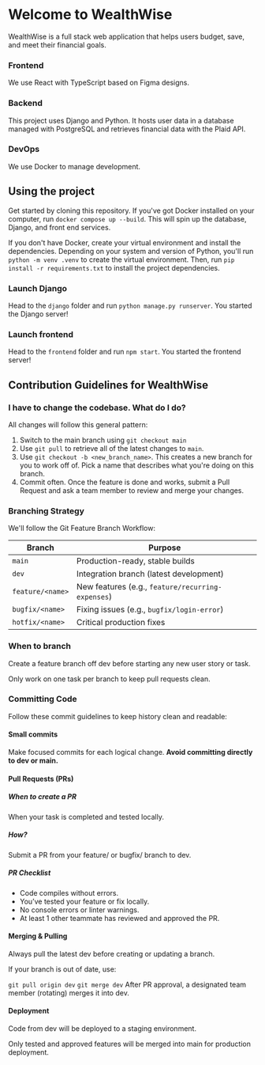# Welcome to WealthWise

WealthWise is a full stack web application that helps users budget, save, and meet their financial goals.

### Frontend

We use React with TypeScript based on Figma designs.

### Backend

This project uses Django and Python. It hosts user data in a database managed with PostgreSQL and retrieves financial data with the Plaid API.

### DevOps

We use Docker to manage development.

## Using the project

Get started by cloning this repository. If you've got Docker installed on your computer, run `docker compose up --build`. This will spin up the database, Django, and front end services.

If you don't have Docker, create your virtual environment and install the dependencies. Depending on your system and version of Python, you'll run `python -m venv .venv` to create the virtual environment. Then, run `pip install -r requirements.txt` to install the project dependencies.

### Launch Django

Head to the `django` folder and run `python manage.py runserver`. You started the Django server!

### Launch frontend

Head to the `frontend` folder and run `npm start`. You started the frontend server!

## Contribution Guidelines for WealthWise

### I have to change the codebase. What do I do?
All changes will follow this general pattern:
1. Switch to the main branch using `git checkout main`
2. Use `git pull` to retrieve all of the latest changes to `main`.
3. Use `git checkout -b <new_branch_name>`. This creates a new branch for you to work off of. Pick a name that describes what you're doing on this branch.
4. Commit often. Once the feature is done and works, submit a Pull Request and ask a team member to review and merge your changes.

### Branching Strategy

We'll follow the Git Feature Branch Workflow:

| Branch           | Purpose                                           |
| ---------------- | ------------------------------------------------- |
| `main`           | Production-ready, stable builds                   |
| `dev`            | Integration branch (latest development)           |
| `feature/<name>` | New features (e.g., `feature/recurring-expenses`) |
| `bugfix/<name>`  | Fixing issues (e.g., `bugfix/login-error`)        |
| `hotfix/<name>`  | Critical production fixes                         |

### When to branch

Create a feature branch off dev before starting any new user story or task.

Only work on one task per branch to keep pull requests clean.

### Committing Code

Follow these commit guidelines to keep history clean and readable:

#### Small commits

Make focused commits for each logical change. **Avoid committing directly to dev or main.**

#### Pull Requests (PRs)

##### When to create a PR

When your task is completed and tested locally.

##### How?

Submit a PR from your feature/ or bugfix/ branch to dev.

##### PR Checklist

- Code compiles without errors.
- You’ve tested your feature or fix locally.
- No console errors or linter warnings.
- At least 1 other teammate has reviewed and approved the PR.

#### Merging & Pulling

Always pull the latest dev before creating or updating a branch.

If your branch is out of date, use:

`git pull origin dev`
`git merge dev`
After PR approval, a designated team member (rotating) merges it into dev.

#### Deployment

Code from dev will be deployed to a staging environment.

Only tested and approved features will be merged into main for production deployment.
